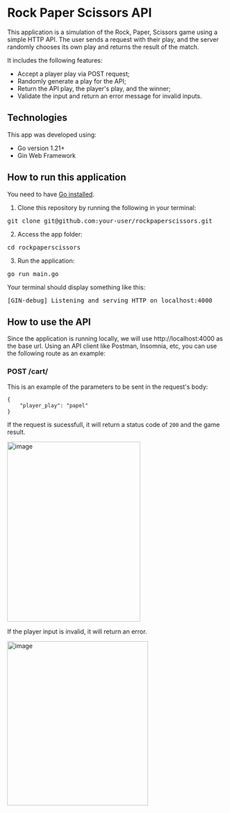 # Rock Paper Scissors API

This application is a simulation of the Rock, Paper, Scissors game using a simple HTTP API. The user sends a request with their play, and the server randomly chooses its own play and returns the result of the match.

It includes the following features:

- Accept a player play via POST request;
- Randomly generate a play for the API;
- Return the API play, the player's play, and the winner;
- Validate the input and return an error message for invalid inputs.

## Technologies

This app was developed using:

- Go version 1.21+
- Gin Web Framework

## How to run this application

You need to have [Go installed](https://golang.org/doc/install).

1. Clone this repository by running the following in your terminal:
<pre>git clone git@github.com:your-user/rockpaperscissors.git</pre>

2. Access the app folder:
<pre>cd rockpaperscissors</pre>

3. Run the application:
<pre>go run main.go</pre>

Your terminal should display something like this:
<pre>[GIN-debug] Listening and serving HTTP on localhost:4000</pre>

## How to use the API
Since the application is running locally, we will use http://localhost:4000 as the base url. Using an API client like Postman, Insomnia, etc, you can use the following route as an example:

### POST /cart/
This is an example of the parameters to be sent in the request's body:
```
{
    "player_play": "papel"
}
```

If the request is sucessfull, it will return a status code of `200` and the game result.

<img width="306" height="414" alt="image" src="https://github.com/user-attachments/assets/b2f57a35-1fdb-4a03-a267-0a37d7df944a" />

If the player input is invalid, it will return an error.

<img width="324" height="378" alt="image" src="https://github.com/user-attachments/assets/a9e79a3a-6c15-4c9f-84a0-c824ac8e6e75" />


